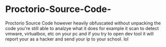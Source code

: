 # Proctorio-Source-Code-
Proctorio Source Code however heavily obfuscated
without unpacking the code you're still able to analzye what it does for example it scan to detect vmware, virtualbox, etc on your pc and if you try to open dev tool it will report your as a hacker and send your ip to your school. lol 
